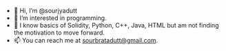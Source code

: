 - 👋 Hi, I’m @sourjyadutt
- 👀 I’m interested in programming.
- 🌱 I know basics of Solidity, Python, C++, Java, HTML but am not finding the motivation to move forward.
- 📫 You can reach me at sourbratadutt@gmail.com.

<!---
sourjyadutt/sourjyadutt is a ✨ special ✨ repository because its `README.md` (this file) appears on your GitHub profile.
You can click the Preview link to take a look at your changes.
--->
